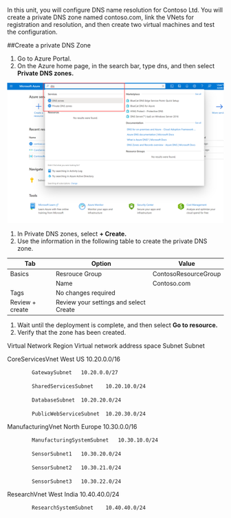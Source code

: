 In this unit, you will configure DNS name resolution for Contoso Ltd. You will create a private DNS zone named contoso.com, link the VNets for registration and resolution, and then create two virtual machines and test the configuration.

##Create a private DNS Zone

1.	Go to Azure Portal.
1.	On the Azure home page, in the search bar, type dns, and then select **Private DNS zones.**

![Create-private-DNS-zone](../media/Create-private-DNS-zone.png)

1.	In Private DNS zones, select **+ Create.**
1.	Use the information in the following table to create the private DNS zone.

|Tab|Option|Value|
|---|---|---|
|Basics|Resrouce Group |ContosoResourceGroup|
||Name |Contoso.com|
|Tags|No changes required |
|Review + create|Review your settings and select Create |

1.	Wait until the deployment is complete, and then select **Go to resource.**
1.	Verify that the zone has been created.


Virtual Network	Region	Virtual network address space	Subnet 	Subnet

CoreServicesVnet	West US	10.20.0.0/16

			GatewaySubnet	10.20.0.0/27

			SharedServicesSubnet	10.20.10.0/24

			DatabaseSubnet	10.20.20.0/24

			PublicWebServiceSubnet	10.20.30.0/24

ManufacturingVnet	North Europe	10.30.0.0/16

			ManufacturingSystemSubnet	10.30.10.0/24

			SensorSubnet1	10.30.20.0/24

			SensorSubnet2	10.30.21.0/24

			SensorSubnet3	10.30.22.0/24

ResearchVnet	West India	10.40.40.0/24

			ResearchSystemSubnet	10.40.40.0/24
